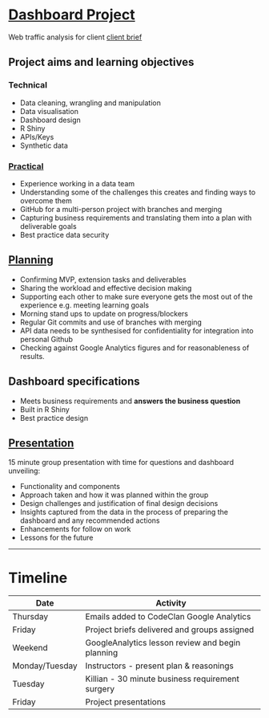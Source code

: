 # [Dashboard Project](https://thisisjohnnylau.shinyapps.io/shiny_dashboard_project/)

Web traffic analysis for client
[client brief](client_brief/DE3_Group_2_project_brief.html)


## Project aims and learning objectives

### Technical
* Data cleaning, wrangling and manipulation  
* Data visualisation  
* Dashboard design  
* R Shiny  
* APIs/Keys   
* Synthetic data  

### [Practical](planning/team_goals.html)

* Experience working in a data team  
* Understanding some of the challenges this creates and finding ways to overcome them
* GitHub for a multi-person project with branches and merging  
* Capturing business requirements and translating them into a plan with deliverable goals  
* Best practice data security  

## [Planning](planning/dashboard_project_brainstorm.html)

* Confirming MVP, extension tasks and deliverables
* Sharing the workload and effective decision making
* Supporting each other to make sure everyone gets the most out of the experience e.g. meeting learning goals
* Morning stand ups to update on progress/blockers
* Regular Git commits and use of branches with merging  
* API data needs to be synthesised for confidentiality for integration into personal Github
* Checking against Google Analytics figures and for reasonableness of results. 

## Dashboard specifications

* Meets business requirements and **answers the business question**  
* Built in R Shiny
* Best practice design

## [Presentation](https://docs.google.com/presentation/d/1NcQUp7F1CfNCNU5n42NmqNTDWnIjuApp5n2OLUdUmi0/edit?usp=sharing)

15 minute group presentation with time for questions and dashboard unveiling:

* Functionality and components  
* Approach taken and how it was planned within the group  
* Design challenges and justification of final design decisions  
* Insights captured from the data in the process of preparing the dashboard and any recommended actions  
* Enhancements for follow on work  
* Lessons for the future  

***

# Timeline

| Date | Activity |
|-----------------|-------------------------------------|
| Thursday | Emails added to CodeClan Google Analytics |
| Friday | Project briefs delivered and groups assigned |
| Weekend | GoogleAnalytics lesson review and begin planning |
| Monday/Tuesday | Instructors - present plan & reasonings |
| Tuesday | Killian - 30 minute business requirement surgery  |
| Friday | Project presentations |


